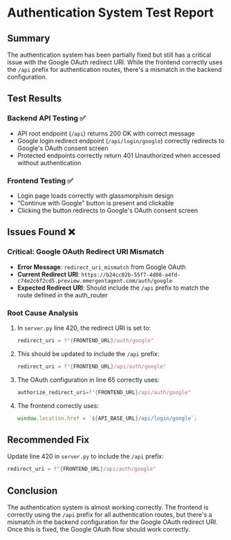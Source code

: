 # Authentication System Test Report

## Summary
The authentication system has been partially fixed but still has a critical issue with the Google OAuth redirect URI. While the frontend correctly uses the `/api` prefix for authentication routes, there's a mismatch in the backend configuration.

## Test Results

### Backend API Testing ✅
- API root endpoint (`/api`) returns 200 OK with correct message
- Google login redirect endpoint (`/api/login/google`) correctly redirects to Google's OAuth consent screen
- Protected endpoints correctly return 401 Unauthorized when accessed without authentication

### Frontend Testing ✅
- Login page loads correctly with glassmorphism design
- "Continue with Google" button is present and clickable
- Clicking the button redirects to Google's OAuth consent screen

## Issues Found ❌

### Critical: Google OAuth Redirect URI Mismatch
- **Error Message**: `redirect_uri_mismatch` from Google OAuth
- **Current Redirect URI**: `https://b24cc02b-55f7-4d08-a4fd-c74e2c6f2cd5.preview.emergentagent.com/auth/google`
- **Expected Redirect URI**: Should include the `/api` prefix to match the route defined in the auth_router

### Root Cause Analysis
1. In `server.py` line 420, the redirect URI is set to:
   ```python
   redirect_uri = f"{FRONTEND_URL}/auth/google"
   ```

2. This should be updated to include the `/api` prefix:
   ```python
   redirect_uri = f"{FRONTEND_URL}/api/auth/google"
   ```

3. The OAuth configuration in line 65 correctly uses:
   ```python
   authorize_redirect_uri=f"{FRONTEND_URL}/api/auth/google"
   ```

4. The frontend correctly uses:
   ```javascript
   window.location.href = `${API_BASE_URL}/api/login/google`;
   ```

## Recommended Fix
Update line 420 in `server.py` to include the `/api` prefix:
```python
redirect_uri = f"{FRONTEND_URL}/api/auth/google"
```

## Conclusion
The authentication system is almost working correctly. The frontend is correctly using the `/api` prefix for all authentication routes, but there's a mismatch in the backend configuration for the Google OAuth redirect URI. Once this is fixed, the Google OAuth flow should work correctly.

